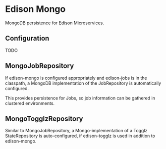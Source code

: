 # Edison Mongo

MongoDB persistence for Edison Microservices.

## Configuration
 
 TODO
 
## MongoJobRepository

If edison-mongo is configured appropriately and edison-jobs is in the classpath, a MongoDB implementation
of the JobRepository is automatically configured.

This provides persistence for Jobs, so job information can be gathered in clustered environments.

## MongoTogglzRepository

Similar to MongoJobRepository, a Mongo-implementation of a Togglz StateRepository is auto-configured, if
edison-togglz is used in addition to edison-mongo.
